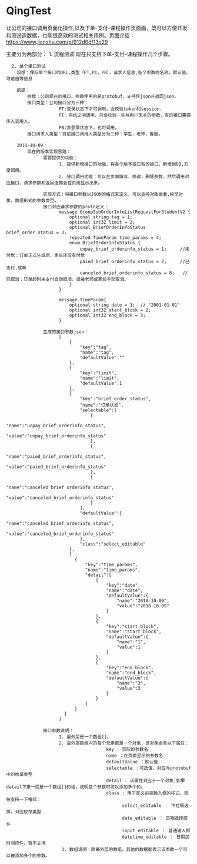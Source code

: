 # QingTest
让公司的接口调用页面化操作,以及下单-支付-课程操作页面画，既可以方便开发和测试造数据，也能很高效的测试相关用例。页面介绍：https://www.jianshu.com/p/912d0df13c29

主要分为两部分：
      1. 流程测试
        现在只支持下单-支付-课程操作几个步骤。
        
      2. 单个接口测试
        设想：保存单个接口的URL,类型（PT,PI，PB），请求人信息,各个参数的名称，默认值，可选值等信息
        
        前提：
            参数：公司现在的接口，参数使用的是protobuf，支持传json并返回json。
            接口类型：公司接口分为三种：
                        PT:登录状态下才可调用，会校验token和session.
                        PI：系统之间调用，只会校验一些与用户无关的参数，有的接口需要传入调用人。
                        PB:非登录状态下，也可调用。
            接口请求人类型：目前接口调用人类型分为三种：学生，老师，客服。
            
        2018-10-09：
            现在的版本实现思路：
                  需要提供的功能：
                        1. 提供新增接口的功能，将各个版本或已有的接口，新增到DB,方便调用。
                        2. 接口调用功能：可以在页面填写，修改，删除参数，然后调用对应接口，请求参数和返回值都会在页面显示出来。
                  
                  实现方式：将接口参数以JSON的格式来定义，可以支持对象嵌套,枚举对象，数组形式的参数类型。
                  接口对应请求参数的proto定义：
                        message GroupSubOrderInfoListRequestForStudentV2 {
                            optional string tag = 1;
                            optional int32 limit = 2;
                            optional BriefOrderInfoStatus brief_order_status = 3;
                            repeated TimeParam time_params = 4;
                            enum BriefOrderInfoStatus {
                                unpay_brief_orderinfo_status = 1;     //未付款：订单正式生成后，家长还没有付款
                                paied_brief_orderinfo_status = 2;     //已支付,成单
                                canceled_brief_orderinfo_status = 8;   //已取消：订单超时未支付自动取消，或被老师或家长手动取消。
                            }
                        }
                        
                        message TimeParam{
                            optional string date = 1;  // "2001-01-01"
                            optional int32 start_block = 2;
                            optional int32 end_block = 3;
                        }

                  生成的接口参数json：
                        [
                            {
                                "key":"tag",
                                "name":"tag",
                                "defaultValue":""
                            },
                            {
                                "key":"limit",
                                "name":"limit",
                                "defaultValue":1
                            },
                            {
                                "key":"brief_order_status",
                                "name":"订单状态",
                                "selectable":[
                                    {
                                        "name":"unpay_brief_orderinfo_status",
                                        "value":"unpay_brief_orderinfo_status"
                                    },
                                    {
                                        "name":"paied_brief_orderinfo_status",
                                        "value":"paied_brief_orderinfo_status"
                                    },
                                    {
                                        "name":"canceled_brief_orderinfo_status",
                                        "value":"canceled_brief_orderinfo_status"
                                    }
                                ],
                                "defaultValue":{
                                    "name":"canceled_brief_orderinfo_status",
                                    "value":"canceled_brief_orderinfo_status"
                                },
                                "class":"select_editable"
                            },
                            [
                              {
                                  "key":"time_params",
                                  "name":"time_params",
                                  "detail":[
                                      {
                                          "key":"date",
                                          "name":"date",
                                          "defaultValue":{
                                              "name":"2018-10-09",
                                              "value":"2018-10-09"
                                          }
                                      },
                                      {
                                          "key":"start_block",
                                          "name":"start_block",
                                          "defaultValue":{
                                              "name":"1",
                                              "value":1
                                          }
                                      },
                                      {
                                          "key":"end_block",
                                          "name":"end_block",
                                          "defaultValue":{
                                              "name":"3",
                                              "value":3
                                          }
                                      }
                                  ]
                              }
                          ]
                        ]
            
                  接口参数说明：
                        1. 最外层是一个数组[]。
                        2. 最外层数组内的每个元素都是一个对象，该对象会有以下属性：
                                          key : 实际的参数名
                                          name ：在页面显示的参数名
                                          defaultValue ：默认值
                                          selectable ：可选值，对应与protobuf中的枚举类型
                                          detail : 该属性对应于一个对象,如果detail下第一层是一个数组[]的话，说明这个参数时可以添加多个的。 
                                          class : 用于定义前端输入框的样式，现在支持一下格式：
                                                select_editable ： 下拉框选择，对应枚举类型
                                                date_editable ： 日期选择控件
                                                input_editable ： 普通输入框
                                                datetime_editable ： 日期加时间控件，暂不支持
                         3. 数组说明：除最外层的数组，其他的数据都表示该参数一个可以被添加多个的参数。                 
                                             
                   
                   
                                          
      
